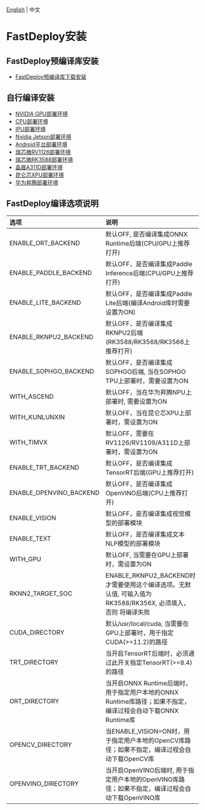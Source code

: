 [English](../../en/build_and_install/README.md) | 中文

# FastDeploy安装

## FastDeploy预编译库安装
- [FastDeploy预编译库下载安装](download_prebuilt_libraries.md)

## 自行编译安装
- [NVIDIA GPU部署环境](gpu.md)
- [CPU部署环境](cpu.md)
- [IPU部署环境](ipu.md)
- [Nvidia Jetson部署环境](jetson.md)
- [Android平台部署环境](android.md)
- [瑞芯微RV1126部署环境](rv1126.md)
- [瑞芯微RK3588部署环境](rknpu2.md)
- [晶晨A311D部署环境](a311d.md)
- [昆仑芯XPU部署环境](kunlunxin.md)
- [华为昇腾部署环境](huawei_ascend.md)


## FastDeploy编译选项说明

| 选项                      | 说明                                                                        |
|:------------------------|:--------------------------------------------------------------------------|
| ENABLE_ORT_BACKEND      | 默认OFF, 是否编译集成ONNX Runtime后端(CPU/GPU上推荐打开)                                 |
| ENABLE_PADDLE_BACKEND   | 默认OFF，是否编译集成Paddle Inference后端(CPU/GPU上推荐打开)                             |  
| ENABLE_LITE_BACKEND     | 默认OFF，是否编译集成Paddle Lite后端(编译Android库时需要设置为ON)                          |
| ENABLE_RKNPU2_BACKEND   | 默认OFF，是否编译集成RKNPU2后端(RK3588/RK3568/RK3566上推荐打开)                           |
| ENABLE_SOPHGO_BACKEND   | 默认OFF，是否编译集成SOPHGO后端, 当在SOPHGO TPU上部署时，需要设置为ON                      |
| WITH_ASCEND             | 默认OFF，当在华为昇腾NPU上部署时, 需要设置为ON                                              |
| WITH_KUNLUNXIN          | 默认OFF，当在昆仑芯XPU上部署时，需设置为ON                                                |
| WITH_TIMVX              | 默认OFF，需要在RV1126/RV1109/A311D上部署时，需设置为ON                                   |
| ENABLE_TRT_BACKEND      | 默认OFF，是否编译集成TensorRT后端(GPU上推荐打开)                                          |
| ENABLE_OPENVINO_BACKEND | 默认OFF，是否编译集成OpenVINO后端(CPU上推荐打开)                                          |
| ENABLE_VISION           | 默认OFF，是否编译集成视觉模型的部署模块                                                     |
| ENABLE_TEXT             | 默认OFF，是否编译集成文本NLP模型的部署模块                                                  |
| WITH_GPU                | 默认OFF, 当需要在GPU上部署时，需设置为ON                                                 |
| RKNN2_TARGET_SOC        | ENABLE_RKNPU2_BACKEND时才需要使用这个编译选项。无默认值, 可输入值为RK3588/RK356X, 必须填入，否则 将编译失败 |
| CUDA_DIRECTORY          | 默认/usr/local/cuda, 当需要在GPU上部署时，用于指定CUDA(>=11.2)的路径                        |
| TRT_DIRECTORY           | 当开启TensorRT后端时，必须通过此开关指定TensorRT(>=8.4)的路径                                |
| ORT_DIRECTORY           | 当开启ONNX Runtime后端时，用于指定用户本地的ONNX Runtime库路径；如果不指定，编译过程会自动下载ONNX Runtime库  |
| OPENCV_DIRECTORY        | 当ENABLE_VISION=ON时，用于指定用户本地的OpenCV库路径；如果不指定，编译过程会自动下载OpenCV库              |
| OPENVINO_DIRECTORY      | 当开启OpenVINO后端时, 用于指定用户本地的OpenVINO库路径；如果不指定，编译过程会自动下载OpenVINO库             |
